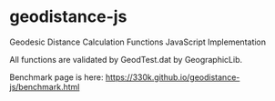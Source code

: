# geodistance-js
Geodesic Distance Calculation Functions JavaScript Implementation

All functions are validated by GeodTest.dat by GeographicLib.

Benchmark page is here:
https://330k.github.io/geodistance-js/benchmark.html
